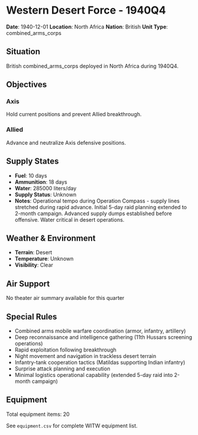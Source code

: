 # Western Desert Force - 1940Q4

**Date**: 1940-12-01
**Location**: North Africa
**Nation**: British
**Unit Type**: combined_arms_corps

## Situation

British combined_arms_corps deployed in North Africa during 1940Q4.

## Objectives

### Axis
Hold current positions and prevent Allied breakthrough.

### Allied
Advance and neutralize Axis defensive positions.

## Supply States

- **Fuel**: 10 days
- **Ammunition**: 18 days
- **Water**: 285000 liters/day
- **Supply Status**: Unknown
- **Notes**: Operational tempo during Operation Compass - supply lines stretched during rapid advance. Initial 5-day raid planning extended to 2-month campaign. Advanced supply dumps established before offensive. Water critical in desert operations.

## Weather & Environment

- **Terrain**: Desert
- **Temperature**: Unknown
- **Visibility**: Clear

## Air Support

No theater air summary available for this quarter

## Special Rules

- Combined arms mobile warfare coordination (armor, infantry, artillery)
- Deep reconnaissance and intelligence gathering (11th Hussars screening operations)
- Rapid exploitation following breakthrough
- Night movement and navigation in trackless desert terrain
- Infantry-tank cooperation tactics (Matildas supporting Indian infantry)
- Surprise attack planning and execution
- Minimal logistics operational capability (extended 5-day raid into 2-month campaign)

## Equipment

Total equipment items: 20

See `equipment.csv` for complete WITW equipment list.
